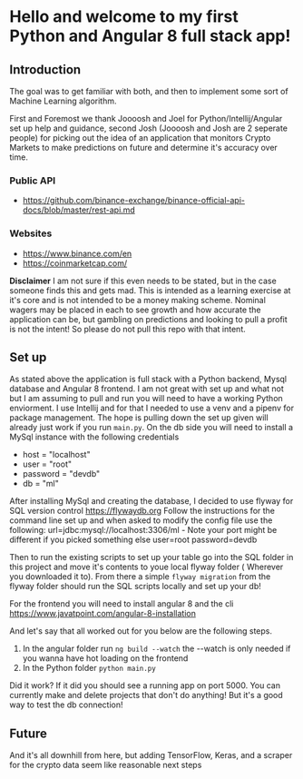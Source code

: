 # Hello and welcome to my first Python and Angular 8 full stack app!

## Introduction
The goal was to get familiar with both, and then to implement some sort of Machine Learning algorithm.

  First and Foremost we thank Joooosh and Joel for Python/Intellij/Angular set up help and guidance, second Josh (Joooosh and Josh are 2 seperate people) for picking out the idea of an application that monitors Crypto Markets to make predictions on future and determine it's accuracy over time.

### Public API
* https://github.com/binance-exchange/binance-official-api-docs/blob/master/rest-api.md

### Websites
* https://www.binance.com/en
* https://coinmarketcap.com/

**Disclaimer**
  I am not sure if this even needs to be stated, but in the case someone finds this and gets mad. This is intended as a learning exercise at it's core and is not intended to be a money making scheme. Nominal wagers may be placed in each to see growth and how accurate the application can be, but gambling on predictions and looking to pull a profit is not the intent! So please do not pull this repo with that intent.
  
  ## Set up
    
  As stated above the application is full stack with a Python backend, Mysql database and Angular 8 frontend. I am not great with set up and what not but I am assuming to pull and run you will need to have a working Python enviorment. I use Intellij and for that I needed to use a venv and a pipenv for package management. The hope is pulling down the set up given will already just work if you run `main.py`. On the db side you will need to install a MySql instance with the following credentials
  - host = "localhost"
  - user = "root"
  - password = "devdb"
  - db = "ml"
  
  After installing MySql and creating the database,  I decided to use flyway for SQL version control
  https://flywaydb.org
  Follow the instructions for the command line set up and when asked to modify the config file use the following:
  url=jdbc:mysql://localhost:3306/ml - Note your port might be different if you picked something else
  user=root
  password=devdb
  
  Then to run the existing scripts to set up your table go into the SQL folder in this project and move it's contents to youe local flyway folder ( Wherever you downloaded it to). From there a simple `flyway migration` from the flyway folder should run the SQL scripts locally and set up your db!
  
  For the frontend you will need to install angular 8 and the cli
  https://www.javatpoint.com/angular-8-installation
  
  And let's say that all worked out for you below are the following steps.
  1) In the angular folder run `ng build --watch` the --watch is only needed if you wanna have hot loading on the frontend 
  2) In the Python folder `python main.py`
  
  Did it work? If it did you should see a running app on port 5000. You can currently make and delete projects that don't do anything! But it's a good way to test the db connection!
  
## Future

  And it's all downhill from here, but adding TensorFlow, Keras, and a scraper for the crypto data seem like reasonable next steps  
 
